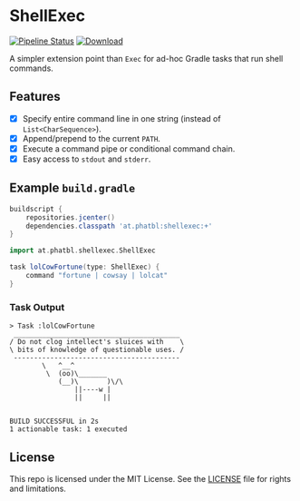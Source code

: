 # ShellExec

[![Pipeline Status](http://jenkins.log-g.co/buildStatus/icon?job=ShellExec/master)](http://jenkins.log-g.co/job/ShellExec/job/master/)
[ ![Download](https://api.bintray.com/packages/phatblat/maven-open-source/ShellExec/images/download.svg) ](https://bintray.com/phatblat/maven-open-source/ShellExec/_latestVersion)

A simpler extension point than `Exec` for ad-hoc Gradle tasks that run shell commands.

## Features

- [x] Specify entire command line in one string (instead of `List<CharSequence>`).
- [x] Append/prepend to the current `PATH`.
- [X] Execute a command pipe or conditional command chain.
- [x] Easy access to `stdout` and `stderr`.

## Example `build.gradle`

```gradle
buildscript {
    repositories.jcenter()
    dependencies.classpath 'at.phatbl:shellexec:+'
}

import at.phatbl.shellexec.ShellExec

task lolCowFortune(type: ShellExec) {
    command "fortune | cowsay | lolcat"
}
```

### Task Output

```
> Task :lolCowFortune
 _________________________________________
/ Do not clog intellect's sluices with    \
\ bits of knowledge of questionable uses. /
 -----------------------------------------
        \   ^__^
         \  (oo)\_______
            (__)\       )\/\
                ||----w |
                ||     ||


BUILD SUCCESSFUL in 2s
1 actionable task: 1 executed
```

## License

This repo is licensed under the MIT License. See the [LICENSE](LICENSE.md) file for rights and limitations.
